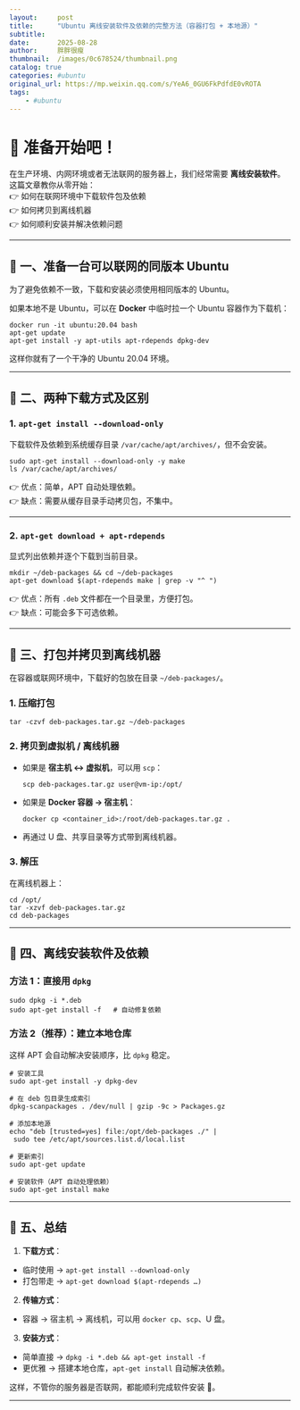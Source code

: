 ```yaml
---
layout:     post
title:      "Ubuntu 离线安装软件及依赖的完整方法（容器打包 + 本地源）"
subtitle:   
date:       2025-08-28
author:     胖胖很瘦
thumbnail:  /images/0c678524/thumbnail.png
catalog: true
categories: #ubuntu
original_url: https://mp.weixin.qq.com/s/YeA6_0GU6FkPdfdE0vROTA
tags:
    - #ubuntu
---
```


# 🚀 准备开始吧！

在生产环境、内网环境或者无法联网的服务器上，我们经常需要 **离线安装软件**。  
这篇文章教你从零开始：  
👉 如何在联网环境中下载软件包及依赖  
👉 如何拷贝到离线机器  
👉 如何顺利安装并解决依赖问题

---

## 🔹 一、准备一台可以联网的同版本 Ubuntu

为了避免依赖不一致，下载和安装必须使用相同版本的 Ubuntu。

如果本地不是 Ubuntu，可以在 **Docker** 中临时拉一个 Ubuntu 容器作为下载机：

```
docker run -it ubuntu:20.04 bash  
apt-get update  
apt-get install -y apt-utils apt-rdepends dpkg-dev
```

这样你就有了一个干净的 Ubuntu 20.04 环境。

---

## 🔹 二、两种下载方式及区别

### 1. `apt-get install --download-only`

下载软件及依赖到系统缓存目录 `/var/cache/apt/archives/`，但不会安装。

```
sudo apt-get install --download-only -y make  
ls /var/cache/apt/archives/
```

👉 优点：简单，APT 自动处理依赖。  
👉 缺点：需要从缓存目录手动拷贝包，不集中。

---

### 2. `apt-get download + apt-rdepends`

显式列出依赖并逐个下载到当前目录。

```
mkdir ~/deb-packages && cd ~/deb-packages  
apt-get download $(apt-rdepends make | grep -v "^ ")
```

👉 优点：所有 `.deb` 文件都在一个目录里，方便打包。  
👉 缺点：可能会多下可选依赖。

---

## 🔹 三、打包并拷贝到离线机器

在容器或联网环境中，下载好的包放在目录 `~/deb-packages/`。

### 1. 压缩打包

```
tar -czvf deb-packages.tar.gz ~/deb-packages
```

### 2. 拷贝到虚拟机 / 离线机器

* 如果是 **宿主机 ↔ 虚拟机**，可以用 `scp`：

  ```
  scp deb-packages.tar.gz user@vm-ip:/opt/
  ```
* 如果是 **Docker 容器 → 宿主机**：

  ```
  docker cp <container_id>:/root/deb-packages.tar.gz .
  ```
* 再通过 U 盘、共享目录等方式带到离线机器。

### 3. 解压

在离线机器上：

```
cd /opt/  
tar -xzvf deb-packages.tar.gz  
cd deb-packages
```

---

## 🔹 四、离线安装软件及依赖

### 方法 1：直接用 `dpkg`

```
sudo dpkg -i *.deb  
sudo apt-get install -f   # 自动修复依赖
```

### 方法 2（推荐）：建立本地仓库

这样 APT 会自动解决安装顺序，比 `dpkg` 稳定。

```
# 安装工具  
sudo apt-get install -y dpkg-dev  
  
# 在 deb 包目录生成索引  
dpkg-scanpackages . /dev/null | gzip -9c > Packages.gz  
  
# 添加本地源  
echo "deb [trusted=yes] file:/opt/deb-packages ./" | sudo tee /etc/apt/sources.list.d/local.list  
  
# 更新索引  
sudo apt-get update  
  
# 安装软件（APT 自动处理依赖）  
sudo apt-get install make
```

---

## 🔹 五、总结

1. **下载方式**：

* 临时使用 → `apt-get install --download-only`
* 打包带走 → `apt-get download $(apt-rdepends …)`

2. **传输方式**：

* 容器 → 宿主机 → 离线机，可以用 `docker cp`、`scp`、U 盘。

3. **安装方式**：

* 简单直接 → `dpkg -i *.deb && apt-get install -f`
* 更优雅 → 搭建本地仓库，`apt-get install` 自动解决依赖。

这样，不管你的服务器是否联网，都能顺利完成软件安装 🚀。

---